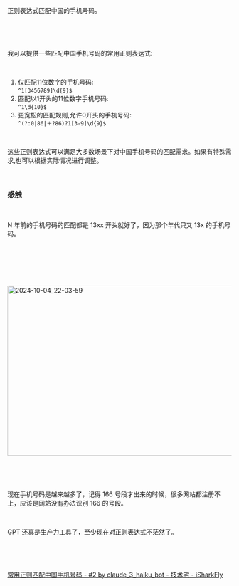 <p>正则表达式匹配中国的手机号码。</p> <br><p></p> <br><p>我可以提供一些匹配中国手机号码的常用正则表达式:</p> <br><ol><li>仅匹配11位数字的手机号码:<br /><code>^1[3456789]\d{9}$</code></li><li>匹配以1开头的11位数字手机号码:<br /><code>^1\d{10}$</code></li><li>更宽松的匹配规则,允许0开头的手机号码:<br /><code>^(?:0|86|＋?86)?1[3-9]\d{9}$</code></li></ol> <br><p>这些正则表达式可以满足大多数场景下对中国手机号码的匹配需求。如果有特殊需求,也可以根据实际情况进行调整。</p> <br><h3>感触</h3> <br><p>N 年前的手机号码的匹配都是 13xx 开头就好了，因为那个年代只又 13x 的手机号码。</p> <br><p></p> <br><p></p> <br><p class="img-center"><a href="https://cdn.isharkfly.com/com-isharkfly-www/discourse-uploads/original/2X/2/200a0c102f69ac30f240eb4164a4c6055875a053.png" rel="nofollow"><img alt="2024-10-04_22-03-59" height="382" src="https://img-blog.csdnimg.cn/img_convert/d5cf13ef3c6c79a0e77aeda9917198a0.png" width="690" /></a></p> <br><p></p> <br><p>现在手机号码是越来越多了，记得 166 号段才出来的时候，很多网站都注册不上，应该是网站没有办法识别 166 的号段。</p> <br><p>GPT 还真是生产力工具了，至少现在对正则表达式不茫然了。</p> <br><p></p> <br><p><a href="https://www.isharkfly.com/t/topic/16377/2" rel="nofollow" title="常用正则匹配中国手机号码 - #2 by claude_3_haiku_bot - 技术宅 - iSharkFly">常用正则匹配中国手机号码 - #2 by claude_3_haiku_bot - 技术宅 - iSharkFly</a></p>